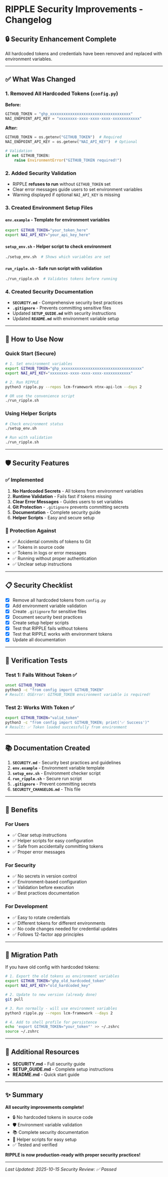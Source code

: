 # RIPPLE Security Improvements - Changelog

## 🔒 Security Enhancement Complete

All hardcoded tokens and credentials have been removed and replaced with environment variables.

---

## ✅ What Was Changed

### 1. **Removed All Hardcoded Tokens** (`config.py`)

**Before:**
```python
GITHUB_TOKEN = "ghp_xxxxxxxxxxxxxxxxxxxxxxxxxxxxxxxxxxxx"
NAI_ENDPOINT_API_KEY = "xxxxxxxx-xxxx-xxxx-xxxx-xxxxxxxxxxxx"
```

**After:**
```python
GITHUB_TOKEN = os.getenv("GITHUB_TOKEN")  # Required
NAI_ENDPOINT_API_KEY = os.getenv("NAI_API_KEY")  # Optional

# Validation
if not GITHUB_TOKEN:
    raise EnvironmentError("GITHUB_TOKEN required!")
```

### 2. **Added Security Validation**

- RIPPLE **refuses to run** without `GITHUB_TOKEN` set
- Clear error messages guide users to set environment variables
- Warning displayed if optional `NAI_API_KEY` is missing

### 3. **Created Environment Setup Files**

#### `env.example` - Template for environment variables
```bash
export GITHUB_TOKEN="your_token_here"
export NAI_API_KEY="your_api_key_here"
```

#### `setup_env.sh` - Helper script to check environment
```bash
./setup_env.sh  # Shows which variables are set
```

#### `run_ripple.sh` - Safe run script with validation
```bash
./run_ripple.sh  # Validates tokens before running
```

### 4. **Created Security Documentation**

- **`SECURITY.md`** - Comprehensive security best practices
- **`.gitignore`** - Prevents committing sensitive files
- Updated **`SETUP_GUIDE.md`** with security instructions
- Updated **`README.md`** with environment variable setup

---

## 🚀 How to Use Now

### Quick Start (Secure)

```bash
# 1. Set environment variables
export GITHUB_TOKEN="ghp_xxxxxxxxxxxxxxxxxxxxxxxxxxxxxxxxxxxx"
export NAI_API_KEY="xxxxxxxx-xxxx-xxxx-xxxx-xxxxxxxxxxxx"

# 2. Run RIPPLE
python3 ripple.py --repos lcm-framework ntnx-api-lcm --days 2

# OR use the convenience script
./run_ripple.sh
```

### Using Helper Scripts

```bash
# Check environment status
./setup_env.sh

# Run with validation
./run_ripple.sh
```

---

## 🛡️ Security Features

### ✅ Implemented

1. **No Hardcoded Secrets** - All tokens from environment variables
2. **Runtime Validation** - Fails fast if tokens missing
3. **Clear Error Messages** - Guides users to set variables
4. **Git Protection** - `.gitignore` prevents committing secrets
5. **Documentation** - Complete security guide
6. **Helper Scripts** - Easy and secure setup

### 🔐 Protection Against

- ✅ Accidental commits of tokens to Git
- ✅ Tokens in source code
- ✅ Tokens in logs or error messages
- ✅ Running without proper authentication
- ✅ Unclear setup instructions

---

## 📋 Security Checklist

- [x] Remove all hardcoded tokens from `config.py`
- [x] Add environment variable validation
- [x] Create `.gitignore` for sensitive files
- [x] Document security best practices
- [x] Create setup helper scripts
- [x] Test that RIPPLE fails without tokens
- [x] Test that RIPPLE works with environment tokens
- [x] Update all documentation

---

## 🧪 Verification Tests

### Test 1: Fails Without Token ✅
```bash
unset GITHUB_TOKEN
python3 -c "from config import GITHUB_TOKEN"
# Result: OSError: GITHUB_TOKEN environment variable is required!
```

### Test 2: Works With Token ✅
```bash
export GITHUB_TOKEN="valid_token"
python3 -c "from config import GITHUB_TOKEN; print('✅ Success')"
# Result: ✅ Token loaded successfully from environment
```

---

## 📚 Documentation Created

1. **`SECURITY.md`** - Security best practices and guidelines
2. **`env.example`** - Environment variable template
3. **`setup_env.sh`** - Environment checker script
4. **`run_ripple.sh`** - Secure run script
5. **`.gitignore`** - Prevent committing secrets
6. **`SECURITY_CHANGELOG.md`** - This file

---

## 🎯 Benefits

### For Users
- ✅ Clear setup instructions
- ✅ Helper scripts for easy configuration
- ✅ Safe from accidentally committing tokens
- ✅ Proper error messages

### For Security
- ✅ No secrets in version control
- ✅ Environment-based configuration
- ✅ Validation before execution
- ✅ Best practices documentation

### For Development
- ✅ Easy to rotate credentials
- ✅ Different tokens for different environments
- ✅ No code changes needed for credential updates
- ✅ Follows 12-factor app principles

---

## 🔄 Migration Path

If you have old config with hardcoded tokens:

```bash
# 1. Export the old tokens as environment variables
export GITHUB_TOKEN="ghp_old_hardcoded_token"
export NAI_API_KEY="old_hardcoded_key"

# 2. Update to new version (already done)
git pull

# 3. Run normally - will use environment variables
python3 ripple.py --repos lcm-framework --days 2

# 4. Add to shell profile for persistence
echo 'export GITHUB_TOKEN="your_token"' >> ~/.zshrc
source ~/.zshrc
```

---

## 📖 Additional Resources

- **SECURITY.md** - Full security guide
- **SETUP_GUIDE.md** - Complete setup instructions
- **README.md** - Quick start guide

---

## ✨ Summary

**All security improvements complete!**

- 🔒 No hardcoded tokens in source code
- 🛡️ Environment variable validation
- 📚 Complete security documentation
- 🚀 Helper scripts for easy setup
- ✅ Tested and verified

**RIPPLE is now production-ready with proper security practices!**

---

*Last Updated: 2025-10-15*
*Security Review: ✅ Passed*

